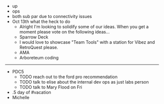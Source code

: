 - up
- ops
- both sub par due to connectivity issues
- Oct 13th what the heck to do
	- Alright I'm looking to solidify some of our ideas. When you get a moment please vote on the following ideas...
	- Sparrow Deck
	- I would love to showcase "Team Tools" with a station for Vibez and RetroQuest please.
	- AMA
	- Arboreteum coding
- ---
- PDC5
	- TODO reach out to the ford pro recommendation
	- TODO talk to elise about the internal dev ops as just labs person
	- TODO talk to Mary Flood on Fri
- .5 day of #vacation
- Michelle
